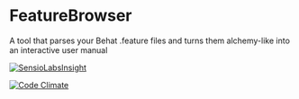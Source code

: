 # FeatureBrowser
A tool that parses your Behat .feature files and turns them alchemy-like into an interactive user manual

[![SensioLabsInsight](https://insight.sensiolabs.com/projects/e3c45aee-65d9-4750-9a89-5916bc801cf8/small.png)](https://insight.sensiolabs.com/projects/e3c45aee-65d9-4750-9a89-5916bc801cf8)

[![Code Climate](https://codeclimate.com/github/FeatureBrowser/FeatureBrowser/badges/gpa.svg)](https://codeclimate.com/github/FeatureBrowser/FeatureBrowser)
